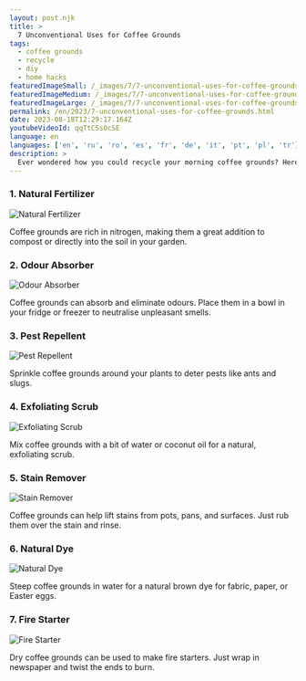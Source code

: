 ```yaml
---
layout: post.njk
title: >
  7 Unconventional Uses for Coffee Grounds
tags:
  - coffee grounds
  - recycle
  - diy
  - home hacks
featuredImageSmall: /_images/7/7-unconventional-uses-for-coffee-grounds-cover-en-small.webp
featuredImageMedium: /_images/7/7-unconventional-uses-for-coffee-grounds-cover-en-medium.webp
featuredImageLarge: /_images/7/7-unconventional-uses-for-coffee-grounds-cover-en-large.webp
permalink: /en/2023/7-unconventional-uses-for-coffee-grounds.html
date: 2023-08-18T12:29:17.164Z
youtubeVideoId: qqTtC5sOcSE
language: en
languages: ['en', 'ru', 'ro', 'es', 'fr', 'de', 'it', 'pt', 'pl', 'tr']
description: >
  Ever wondered how you could recycle your morning coffee grounds? Here is a list of seven unexpected yet practical ways you can use coffee grounds in your daily life.
---
```


### 1. Natural Fertilizer

![Natural Fertilizer](/_images/9/949ae16014c9d952b5120074ac2cf439-medium.webp)

Coffee grounds are rich in nitrogen, making them a great addition to compost or directly into the soil in your garden.

### 2. Odour Absorber

![Odour Absorber](/_images/4/442b8f8e7b42dca566ac058bc7f55230-medium.webp)

Coffee grounds can absorb and eliminate odours. Place them in a bowl in your fridge or freezer to neutralise unpleasant smells.

### 3. Pest Repellent

![Pest Repellent](/_images/d/da572aca3b74fb9aa7af0a04a65b2738-medium.webp)

Sprinkle coffee grounds around your plants to deter pests like ants and slugs.

### 4. Exfoliating Scrub

![Exfoliating Scrub](/_images/a/a7272e8f8347855fddd02b6bc469cce1-medium.webp)

Mix coffee grounds with a bit of water or coconut oil for a natural, exfoliating scrub.

### 5. Stain Remover

![Stain Remover](/_images/a/af86e31e34bb2fb9de430641d95b741c-medium.webp)

Coffee grounds can help lift stains from pots, pans, and surfaces. Just rub them over the stain and rinse.

### 6. Natural Dye

![Natural Dye](/_images/4/48c7898cf8e688f0999db7fd209ef69a-medium.webp)

Steep coffee grounds in water for a natural brown dye for fabric, paper, or Easter eggs.

### 7. Fire Starter

![Fire Starter](/_images/2/2cdf7c624191f3b773f7fa26bbc71b6d-medium.webp)

Dry coffee grounds can be used to make fire starters. Just wrap in newspaper and twist the ends to burn.

